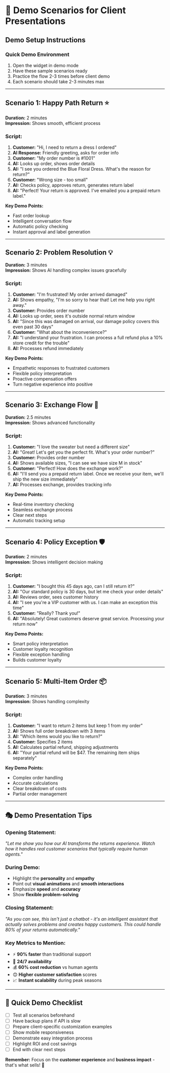 # 🎯 Demo Scenarios for Client Presentations

## **Demo Setup Instructions**

### **Quick Demo Environment**
1. Open the widget in demo mode
2. Have these sample scenarios ready
3. Practice the flow 2-3 times before client demo
4. Each scenario should take 2-3 minutes max

---

## **Scenario 1: Happy Path Return** ⭐
**Duration:** 2 minutes  
**Impression:** Shows smooth, efficient process

### **Script:**
1. **Customer:** "Hi, I need to return a dress I ordered"
2. **AI Response:** Friendly greeting, asks for order info
3. **Customer:** "My order number is #1001" 
4. **AI:** Looks up order, shows order details
5. **AI:** "I see you ordered the Blue Floral Dress. What's the reason for return?"
6. **Customer:** "Wrong size - too small"
7. **AI:** Checks policy, approves return, generates return label
8. **AI:** "Perfect! Your return is approved. I've emailed you a prepaid return label."

**Key Demo Points:**
- Fast order lookup
- Intelligent conversation flow
- Automatic policy checking
- Instant approval and label generation

---

## **Scenario 2: Problem Resolution** 💡
**Duration:** 3 minutes  
**Impression:** Shows AI handling complex issues gracefully

### **Script:**
1. **Customer:** "I'm frustrated! My order arrived damaged"
2. **AI:** Shows empathy, "I'm so sorry to hear that! Let me help you right away."
3. **Customer:** Provides order number
4. **AI:** Looks up order, sees it's outside normal return window
5. **AI:** "Since this was damaged on arrival, our damage policy covers this even past 30 days"
6. **Customer:** "What about the inconvenience?"
7. **AI:** "I understand your frustration. I can process a full refund plus a 10% store credit for the trouble"
8. **AI:** Processes refund immediately

**Key Demo Points:**
- Empathetic responses to frustrated customers
- Flexible policy interpretation
- Proactive compensation offers
- Turn negative experience into positive

---

## **Scenario 3: Exchange Flow** 🔄
**Duration:** 2.5 minutes  
**Impression:** Shows advanced functionality

### **Script:**
1. **Customer:** "I love the sweater but need a different size"
2. **AI:** "Great! Let's get you the perfect fit. What's your order number?"
3. **Customer:** Provides order number
4. **AI:** Shows available sizes, "I can see we have size M in stock"
5. **Customer:** "Perfect! How does the exchange work?"
6. **AI:** "I'll send you a prepaid return label. Once we receive your item, we'll ship the new size immediately"
7. **AI:** Processes exchange, provides tracking info

**Key Demo Points:**
- Real-time inventory checking
- Seamless exchange process
- Clear next steps
- Automatic tracking setup

---

## **Scenario 4: Policy Exception** 🛡️
**Duration:** 2 minutes  
**Impression:** Shows intelligent decision making

### **Script:**
1. **Customer:** "I bought this 45 days ago, can I still return it?"
2. **AI:** "Our standard policy is 30 days, but let me check your order details"
3. **AI:** Reviews order, sees customer history
4. **AI:** "I see you're a VIP customer with us. I can make an exception this time"
5. **Customer:** "Really? Thank you!"
6. **AI:** "Absolutely! Great customers deserve great service. Processing your return now"

**Key Demo Points:**
- Smart policy interpretation
- Customer loyalty recognition
- Flexible exception handling
- Builds customer loyalty

---

## **Scenario 5: Multi-Item Order** 📦
**Duration:** 3 minutes  
**Impression:** Shows handling complexity

### **Script:**
1. **Customer:** "I want to return 2 items but keep 1 from my order"
2. **AI:** Shows full order breakdown with 3 items
3. **AI:** "Which items would you like to return?"
4. **Customer:** Specifies 2 items
5. **AI:** Calculates partial refund, shipping adjustments
6. **AI:** "Your partial refund will be $47. The remaining item ships separately"

**Key Demo Points:**
- Complex order handling
- Accurate calculations
- Clear breakdown of costs
- Partial order management

---

## **🎭 Demo Presentation Tips**

### **Opening Statement:**
*"Let me show you how our AI transforms the returns experience. Watch how it handles real customer scenarios that typically require human agents."*

### **During Demo:**
- Highlight the **personality** and **empathy**
- Point out **visual animations** and **smooth interactions**
- Emphasize **speed** and **accuracy**
- Show **flexible problem-solving**

### **Closing Statement:**
*"As you can see, this isn't just a chatbot - it's an intelligent assistant that actually solves problems and creates happy customers. This could handle 80% of your returns automatically."*

### **Key Metrics to Mention:**
- ⚡ **90% faster** than traditional support
- 🎯 **24/7 availability** 
- 💰 **60% cost reduction** vs human agents
- 😊 **Higher customer satisfaction** scores
- 📈 **Instant scalability** during peak seasons

---

## **🚀 Quick Demo Checklist**

- [ ] Test all scenarios beforehand
- [ ] Have backup plans if API is slow
- [ ] Prepare client-specific customization examples
- [ ] Show mobile responsiveness
- [ ] Demonstrate easy integration process
- [ ] Highlight ROI and cost savings
- [ ] End with clear next steps

**Remember:** Focus on the **customer experience** and **business impact** - that's what sells! 🎯